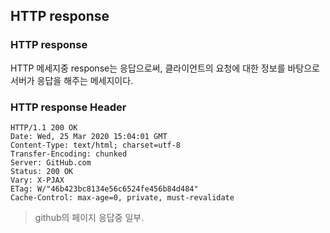 
## HTTP response

### HTTP response
HTTP 메세지중 response는 응답으로써, 클라이언트의 요청에 대한 정보를 바탕으로 서버가 응답을 해주는 메세지이다.

### HTTP response Header
```
HTTP/1.1 200 OK
Date: Wed, 25 Mar 2020 15:04:01 GMT
Content-Type: text/html; charset=utf-8
Transfer-Encoding: chunked
Server: GitHub.com
Status: 200 OK
Vary: X-PJAX
ETag: W/"46b423bc8134e56c6524fe456b84d484"
Cache-Control: max-age=0, private, must-revalidate
```
> github의 페이지 응답중 일부.

